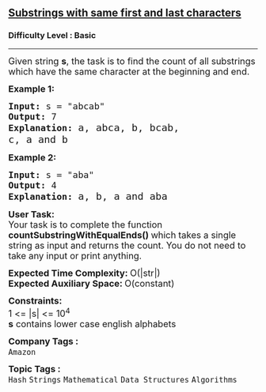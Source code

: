 <h2><a href="https://www.geeksforgeeks.org/problems/substrings-with-similar-first-and-last-characters3644/1?itm_source=geeksforgeeks&itm_medium=article&itm_campaign=bottom_sticky_on_article">Substrings with same first and last characters</a></h2><h3>Difficulty Level : Basic</h3><hr><div class="problems_problem_content__Xm_eO"><p><span style="font-size:18px">Given string <strong>s</strong>, the task is to find the count of all substrings which have the same character at the beginning and end.</span></p>

<p><span style="font-size:18px"><strong>Example 1:</strong></span></p>

<pre><span style="font-size:18px"><strong>Input:</strong> s = "abcab"
<strong>Output:</strong> 7
<strong>Explanation:</strong> </span><span style="font-size:20px">a, abca, b, bcab, 
c, a and b</span></pre>

<p><span style="font-size:18px"><strong>Example 2:</strong></span></p>

<pre><span style="font-size:18px"><strong>Input:</strong> s = "aba"
<strong>Output:</strong> 4
<strong>Explanation:</strong> </span><span style="font-size:20px">a, b, a and aba</span></pre>

<p><span style="font-size:18px"><strong>User Task:</strong><br>
Your task is to complete the function <strong>countSubstringWithEqualEnds()&nbsp;</strong>which takes a single string as input and returns the count. You do not need to take any input or print anything.</span></p>

<p><span style="font-size:18px"><strong>Expected Time Complexity:&nbsp;</strong>O(|str|)<br>
<strong>Expected Auxiliary Space:&nbsp;</strong>O(constant)</span></p>

<p><span style="font-size:18px"><strong>Constraints:</strong><br>
1 &lt;= |s| &lt;= 10<sup>4</sup></span><br>
<span style="font-size:18px"><strong>s</strong> contains lower case english alphabets</span></p>
</div><p><span style=font-size:18px><strong>Company Tags : </strong><br><code>Amazon</code>&nbsp;<br><p><span style=font-size:18px><strong>Topic Tags : </strong><br><code>Hash</code>&nbsp;<code>Strings</code>&nbsp;<code>Mathematical</code>&nbsp;<code>Data Structures</code>&nbsp;<code>Algorithms</code>&nbsp;